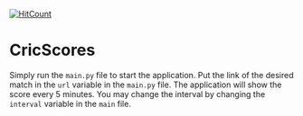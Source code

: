 [![HitCount](http://hits.dwyl.io/ayan-b/CricScores.svg)](http://hits.dwyl.io/ayan-b/CricScores)

# CricScores

Simply run the <code>main.py</code> file to start the application. Put the link of the desired match in the <code>url</code> variable in the <code>main.py</code> file. The application will show the score every 5 minutes. You may change the interval by changing the <code>interval</code> variable in the <code>main</code> file.
